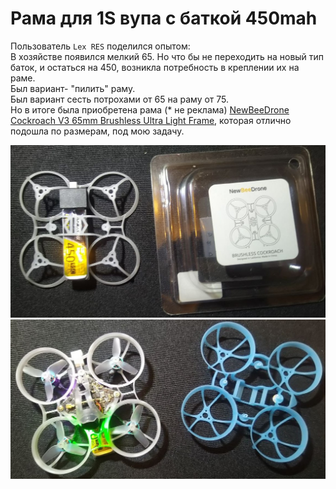 # Рама для 1S вупа с баткой 450mah
Пользователь `Lex RES` поделился опытом:  
В хозяйстве появился мелкий 65. Но что бы не переходить на новый тип баток, и остаться на 450, возникла потребность в креплении их на раме.  
Был вариант- "пилить" раму.  
Был вариант сесть потрохами от 65 на раму от 75.  
Но в итоге была приобретена рама (* не реклама) [NewBeeDrone Cockroach V3 65mm Brushless Ultra Light Frame](https://newbeedrone.com/collections/newbeedrone-frame/products/newbeedrone-cockroach-v3-65mm-brushless-ultra-light-frame), которая отлично подошла по размерам, под мою задачу.

![](NewBeeDrone_frame.jpg)  
![](From_BETAFPV_to_NewBeeDrone.jpg)  

